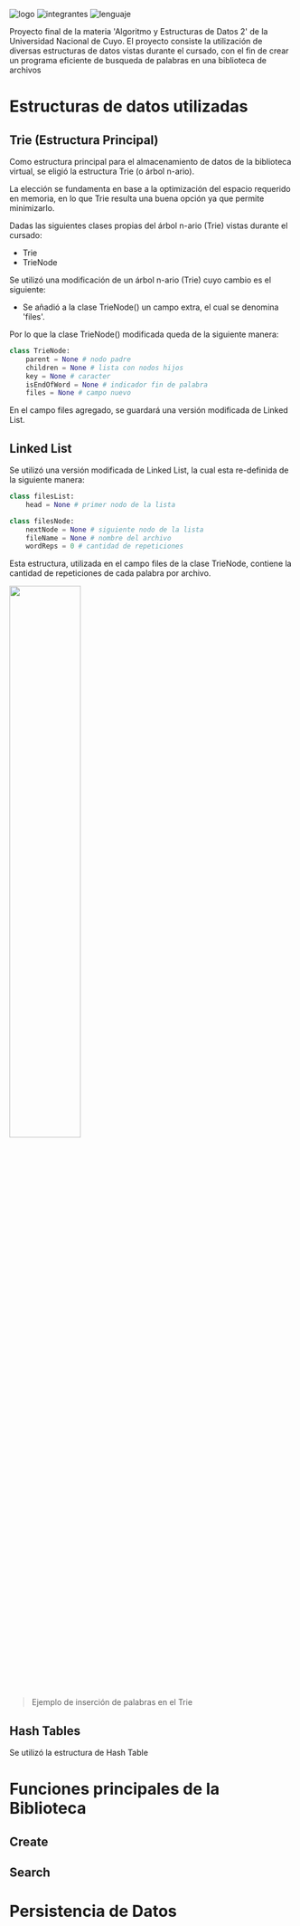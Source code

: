 ![logo](https://i.imgur.com/OL2NjvZ.jpg)
![integrantes](https://img.shields.io/badge/INTEGRANTES-GABRIEL%20P%C3%89REZ%20DIEZ%20%20y%20GABRIEL%20CARRILLO-blue?style=for-the-badge) ![lenguaje](https://img.shields.io/badge/-Python-f2ef3a?logo=python&logoColor=blue&style=for-the-badge)


Proyecto final de la materia 'Algoritmo y Estructuras de Datos 2' de la Universidad Nacional de Cuyo.
El proyecto consiste la utilización de diversas estructuras de datos vistas durante el cursado, con el fin de crear un programa eficiente de busqueda de palabras en una biblioteca de archivos

# Estructuras de datos utilizadas

## **Trie** (Estructura Principal)

Como estructura principal para el almacenamiento de datos de la biblioteca virtual, se eligió la estructura Trie (o árbol n-ario).

La elección se fundamenta en base a la optimización del espacio requerido en memoria, en lo que Trie resulta una buena opción ya que permite minimizarlo.

Dadas las siguientes clases propias del árbol n-ario (Trie) vistas durante el cursado:

* Trie
* TrieNode

Se utilizó una modificación de un árbol n-ario (Trie) cuyo cambio es el siguiente:

* Se añadió a la clase TrieNode() un campo extra, el cual se denomina 'files'.

Por lo que la clase TrieNode() modificada queda de la siguiente manera:

``` python
class TrieNode:
    parent = None # nodo padre
    children = None # lista con nodos hijos
    key = None # caracter
    isEndOfWord = None # indicador fin de palabra
    files = None # campo nuevo
```

En el campo files agregado, se guardará una versión modificada de Linked List.

## **Linked List**

Se utilizó una versión modificada de Linked List, la cual esta re-definida de la siguiente manera:

``` python
class filesList:
    head = None # primer nodo de la lista

class filesNode:
    nextNode = None # siguiente nodo de la lista
    fileName = None # nombre del archivo
    wordReps = 0 # cantidad de repeticiones
```

Esta estructura, utilizada en el campo files de la clase TrieNode, contiene la cantidad de repeticiones de cada palabra por archivo.

<img src="https://i.imgur.com/cU9fi3p.gif" style="margin: 0 auto; width: 50%"/>

> Ejemplo de inserción de palabras en el Trie

## **Hash Tables**

Se utilizó la estructura de Hash Table

# Funciones principales de la Biblioteca


## **Create**

## **Search**

# Persistencia de Datos



<!-- ``` python
class Trie:
    root = None

class TrieNode:
    parent = None
    children = None
    key = None
    isEndOfWord = None
``` -->
<!-- La modificación del árbol n-ario (Trie) mencionada anteriormente consistirá en: -->
